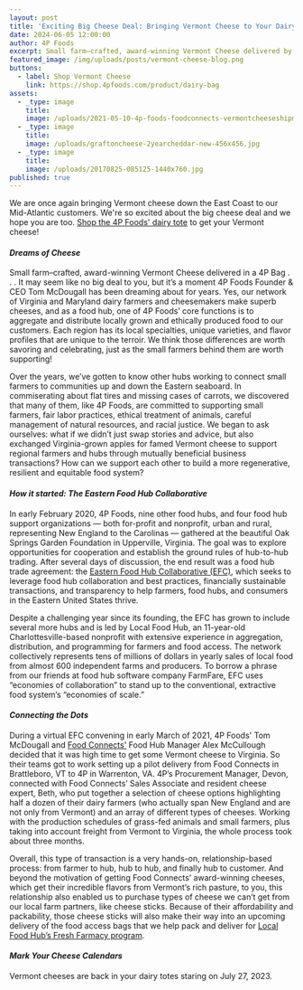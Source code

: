 ```yaml
---
layout: post
title: 'Exciting Big Cheese Deal: Bringing Vermont Cheese to Your Dairy Tote'
date: 2024-06-05 12:00:00
author: 4P Foods
excerpt: Small farm–crafted, award-winning Vermont Cheese delivered by 4P Foods.
featured_image: /img/uploads/posts/vermont-cheese-blog.png
buttons:
  - label: Shop Vermont Cheese
    link: https://shop.4pfoods.com/product/dairy-bag
assets:
  - _type: image
    title:
    image: /uploads/2021-05-10-4p-foods-foodconnects-vermontcheeseshipment.jpg
  - _type: image
    title:
    image: /uploads/graftoncheese-2yearcheddar-new-456x456.jpg
  - _type: image
    title:
    image: /uploads/20170825-085125-1440x760.jpg
published: true
---
```

<div class="editable"><p>We are once again bringing Vermont cheese down the East Coast to our Mid-Atlantic customers. We're so excited about the big cheese deal and we hope you are too. <a target="_blank" rel="noopener" href="https://shop.4pfoods.com/product/dairy-bag">Shop the 4P Foods' dairy tote</a> to get your Vermont cheese!</p><h4><strong><em>Dreams of Cheese</em></strong></h4><p>Small farm–crafted, award-winning Vermont Cheese delivered in a 4P Bag . . . It may seem like no big deal to you, but it’s a moment 4P Foods Founder &amp; CEO Tom McDougall has been dreaming about for years. Yes, our network of Virginia and Maryland dairy farmers and cheesemakers make superb cheeses, and as a food hub, one of 4P Foods’ core functions is to aggregate and distribute locally grown and ethically produced food to our customers. Each region has its local specialties, unique varieties, and flavor profiles that are unique to the terroir. We think those differences are worth savoring and celebrating, just as the small farmers behind them are worth supporting!</p><p>Over the years, we’ve gotten to know other hubs working to connect small farmers to communities up and down the Eastern seaboard. In commiserating about flat tires and missing cases of carrots, we discovered that many of them, like 4P Foods, are committed to supporting small farmers, fair labor practices, ethical treatment of animals, careful management of natural resources, and racial justice. We began to ask ourselves: what if we didn’t just swap stories and advice, but also exchanged Virginia-grown apples for famed Vermont cheese to support regional farmers and hubs through mutually beneficial business transactions? How can we support each other to build a more regenerative, resilient and equitable food system?&nbsp;</p><h4><strong><em>How it started: The Eastern Food Hub Collaborative</em></strong></h4><p>In early February 2020, 4P Foods, nine other food hubs, and four food hub support organizations — both for-profit and nonprofit, urban and rural, representing New England to the Carolinas — gathered at the beautiful Oak Springs Garden Foundation in Upperville, Virginia. The goal was to explore opportunities for cooperation and establish the ground rules of hub-to-hub trading. After several days of discussion, the end result was a food hub trade agreement: the <a target="_blank" rel="noopener" href="https://www.easternfoodhubcollaborative.org/">Eastern Food Hub Collaborative (EFC)</a>, which seeks to leverage food hub collaboration and best practices, financially sustainable transactions, and transparency to help farmers, food hubs, and consumers in the Eastern United States thrive.&nbsp;</p><p>Despite a challenging year since its founding, the EFC has grown to include several more hubs and is led by Local Food Hub, an 11-year-old Charlottesville-based nonprofit with extensive experience in aggregation, distribution, and programming for farmers and food access. The network collectively represents tens of millions of dollars in yearly sales of local food from almost 600 independent farms and producers. To borrow a phrase from our friends at food hub software company FarmFare, EFC uses “economies of collaboration” to stand up to the conventional, extractive food system’s “economies of scale.”</p><h4><strong><em>Connecting the Dots</em></strong></h4><p>During a virtual EFC convening in early March of 2021, 4P Foods' Tom McDougall and <a href="https://www.foodconnects.org/">Food Connects'</a> Food Hub Manager Alex McCullough decided that it was high time to get some Vermont cheese to Virginia. So their teams got to work setting up a pilot delivery from Food Connects in Brattleboro, VT to 4P in Warrenton, VA. 4P’s Procurement Manager, Devon, connected with Food Connects’ Sales Associate and resident cheese expert, Beth, who put together a selection of cheese options highlighting half a dozen of their dairy farmers (who actually span New England and are not only from Vermont) and an array of different types of cheeses. Working with the production schedules of grass-fed animals and small farmers, plus taking into account freight from Vermont to Virginia, the whole process took about three months.&nbsp;</p><p>Overall, this type of transaction is a very hands-on, relationship-based process: from farmer to hub, hub to hub, and finally hub to customer. And beyond the motivation of getting Food Connects’ award-winning cheeses, which get their incredible flavors from Vermont’s rich pasture, to you, this relationship also enabled us to purchase types of cheese we can’t get from our local farm partners, like cheese sticks. Because of their affordability and packability, those cheese sticks will also make their way into an upcoming delivery of the food access bags that we help pack and deliver for <a target="_blank" rel="noopener" href="https://www.localfoodhub.org/program/food-access/">Local Food Hub’s Fresh Farmacy program</a>.</p><h4><strong><em>Mark Your Cheese Calendars</em></strong></h4><p>Vermont cheeses are back in your dairy totes staring on July 27, 2023.</p></div>